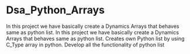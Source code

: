 # Dsa_Python_Arrays
In this project we have basically create a Dynamics Arrays that behaves same as python list.
In this project we have basically create a Dynamics Arrays that behaves same as python list. Creates own Python list by using C_Type array in python. Develop all the functionality of python list
